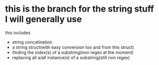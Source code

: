 # this is the branch for the string stuff I will generally use
this includes
* string concatination
* a string struct(with easy conversion too and from this struct)
* finding the index(s) of a substring(non regex at the moment)
* replacing all a/all instance(s) of a substring(still non regex) 
